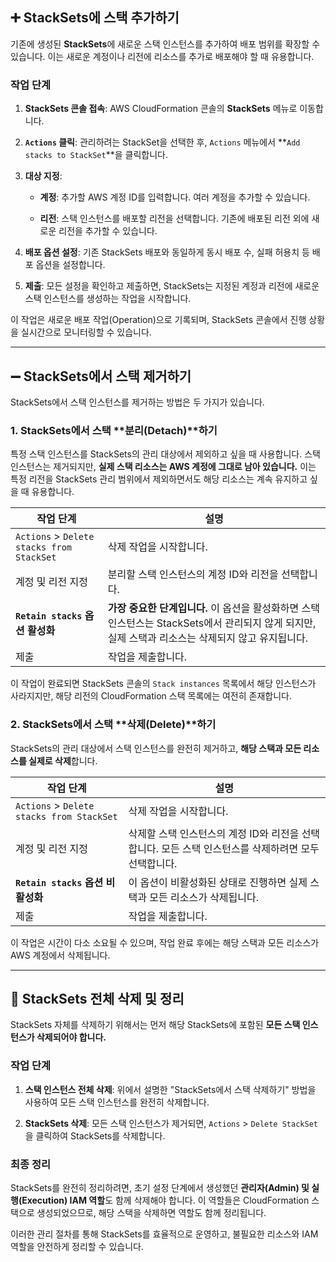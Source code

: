 ## ➕ StackSets에 스택 추가하기

기존에 생성된 **StackSets**에 새로운 스택 인스턴스를 추가하여 배포 범위를 확장할 수 있습니다. 이는 새로운 계정이나 리전에 리소스를 추가로 배포해야 할 때 유용합니다.

### 작업 단계

1. **StackSets 콘솔 접속**: AWS CloudFormation 콘솔의 **StackSets** 메뉴로 이동합니다.
    
2. **`Actions` 클릭**: 관리하려는 StackSet을 선택한 후, `Actions` 메뉴에서 **`Add stacks to StackSet`**을 클릭합니다.
    
3. **대상 지정**:
    
    - **계정**: 추가할 AWS 계정 ID를 입력합니다. 여러 계정을 추가할 수 있습니다.
        
    - **리전**: 스택 인스턴스를 배포할 리전을 선택합니다. 기존에 배포된 리전 외에 새로운 리전을 추가할 수 있습니다.
        
4. **배포 옵션 설정**: 기존 StackSets 배포와 동일하게 동시 배포 수, 실패 허용치 등 배포 옵션을 설정합니다.
    
5. **제출**: 모든 설정을 확인하고 제출하면, StackSets는 지정된 계정과 리전에 새로운 스택 인스턴스를 생성하는 작업을 시작합니다.
    

이 작업은 새로운 배포 작업(Operation)으로 기록되며, StackSets 콘솔에서 진행 상황을 실시간으로 모니터링할 수 있습니다.

---

## ➖ StackSets에서 스택 제거하기

StackSets에서 스택 인스턴스를 제거하는 방법은 두 가지가 있습니다.

### 1. StackSets에서 스택 **분리(Detach)**하기

특정 스택 인스턴스를 StackSets의 관리 대상에서 제외하고 싶을 때 사용합니다. 스택 인스턴스는 제거되지만, **실제 스택 리소스는 AWS 계정에 그대로 남아 있습니다.** 이는 특정 리전을 StackSets 관리 범위에서 제외하면서도 해당 리소스는 계속 유지하고 싶을 때 유용합니다.

|작업 단계|설명|
|---|---|
|`Actions` > `Delete stacks from StackSet`|삭제 작업을 시작합니다.|
|계정 및 리전 지정|분리할 스택 인스턴스의 계정 ID와 리전을 선택합니다.|
|**`Retain stacks` 옵션 활성화**|**가장 중요한 단계입니다.** 이 옵션을 활성화하면 스택 인스턴스는 StackSets에서 관리되지 않게 되지만, 실제 스택과 리소스는 삭제되지 않고 유지됩니다.|
|제출|작업을 제출합니다.|

이 작업이 완료되면 StackSets 콘솔의 `Stack instances` 목록에서 해당 인스턴스가 사라지지만, 해당 리전의 CloudFormation 스택 목록에는 여전히 존재합니다.

### 2. StackSets에서 스택 **삭제(Delete)**하기

StackSets의 관리 대상에서 스택 인스턴스를 완전히 제거하고, **해당 스택과 모든 리소스를 실제로 삭제**합니다.

|작업 단계|설명|
|---|---|
|`Actions` > `Delete stacks from StackSet`|삭제 작업을 시작합니다.|
|계정 및 리전 지정|삭제할 스택 인스턴스의 계정 ID와 리전을 선택합니다. 모든 스택 인스턴스를 삭제하려면 모두 선택합니다.|
|**`Retain stacks` 옵션 비활성화**|이 옵션이 비활성화된 상태로 진행하면 실제 스택과 모든 리소스가 삭제됩니다.|
|제출|작업을 제출합니다.|

이 작업은 시간이 다소 소요될 수 있으며, 작업 완료 후에는 해당 스택과 모든 리소스가 AWS 계정에서 삭제됩니다.

---

## 🧹 StackSets 전체 삭제 및 정리

StackSets 자체를 삭제하기 위해서는 먼저 해당 StackSets에 포함된 **모든 스택 인스턴스가 삭제되어야 합니다.**

### 작업 단계

1. **스택 인스턴스 전체 삭제**: 위에서 설명한 "StackSets에서 스택 삭제하기" 방법을 사용하여 모든 스택 인스턴스를 완전히 삭제합니다.
    
2. **StackSets 삭제**: 모든 스택 인스턴스가 제거되면, `Actions` > `Delete StackSet`을 클릭하여 StackSets를 삭제합니다.

### 최종 정리

StackSets를 완전히 정리하려면, 초기 설정 단계에서 생성했던 **관리자(Admin) 및 실행(Execution) IAM 역할**도 함께 삭제해야 합니다. 이 역할들은 CloudFormation 스택으로 생성되었으므로, 해당 스택을 삭제하면 역할도 함께 정리됩니다.

이러한 관리 절차를 통해 StackSets를 효율적으로 운영하고, 불필요한 리소스와 IAM 역할을 안전하게 정리할 수 있습니다.